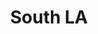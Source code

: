 ---
event_date: 'Wednesdays at 6:00 pm'
image: /assets/images/hack-nights/south-la.jpg
onboarding: Every week
ordinal: 2
title: South LA
---